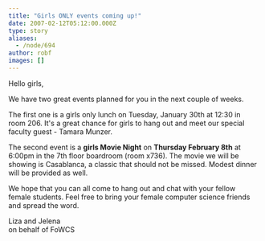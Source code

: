 ```yaml
---
title: "Girls ONLY events coming up!"
date: 2007-02-12T05:12:00.000Z
type: story
aliases:
  - /node/694
author: robf
images: []
---
```


<div class="field field-name-body field-type-text-with-summary field-label-hidden"><div class="field-items"><div class="field-item even"><p>Hello girls,</p>
<p>We have two great events planned for you in the next couple of weeks.</p>
<p>The first one is a girls only lunch on Tuesday, January 30th at 12:30 in<br>
room 206.  It&apos;s a great chance for girls to hang out and meet our special<br>
faculty guest - Tamara Munzer.</p>
<p>The second event is a <b>girls Movie Night</b> on <b>Thursday February 8th</b> at<br>
6:00pm in the 7th floor boardroom (room x736).  The movie we will be<br>
showing is Casablanca, a classic that should not be missed. Modest dinner<br>
will be provided as well.</p>
<p>We hope that you can all come to hang out and chat with your fellow<br>
female students.  Feel free to bring your female computer science friends<br>
and spread the word.</p>
<p>                Liza and Jelena<br>
               on behalf of FoWCS</p>
</div></div></div>    <footer>
          </footer>